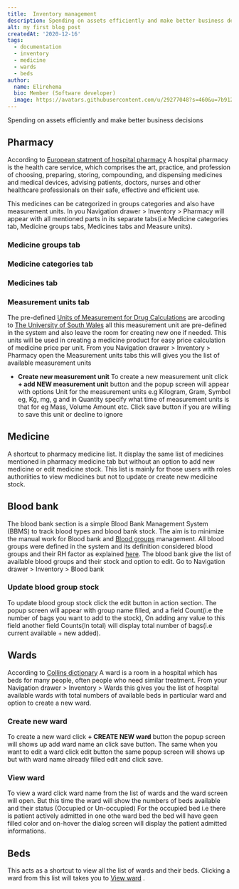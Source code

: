 ```yaml
---
title:  Inventory management
description: Spending on assets efficiently and make better business decisions
alt: my first blog post
createdAt: '2020-12-16'
tags:
  - documentation
  - inventory
  - medicine
  - wards
  - beds
author:
  name: Elirehema
  bio: Member (Software developer)
  image: https://avatars.githubusercontent.com/u/29277048?s=460&u=7b9129df86f037dc4fb021e22ecbf252f308e688&v=4
---
```


Spending on assets efficiently and make better business decisions
## Pharmacy
According to [European statment of hospital pharmacy](https://statements.eahp.eu/about/what-hospital-pharmacy) A hospital pharmacy is the health care service, which comprises the art, practice, and profession of choosing, preparing, storing, compounding, and dispensing medicines and medical devices, advising patients, doctors, nurses and other healthcare professionals on their safe, effective and efficient use.

This medicines can be categorized in groups categories and also have measurement units. In you Navigation drawer > Inventory > Pharmacy will appear with all mentioned parts in its separate tabs(i.e Medicine categories tab, Medicine groups tabs, Medicines tabs and Measure units). <c-image src="pharmacy.png" alt="Pharmacy"></c-image>
### Medicine groups tab
### Medicine categories tab
### Medicines tab
### Measurement units tab
The pre-defined [Units of Measurement for Drug Calculations](https://studyskills.southwales.ac.uk/maths/mathematics-learning-resources/maths-topic-locator-numbers/units-measurement-drug-calculations/) are arcoding to [The University of South Wales](https://studyskills.southwales.ac.uk/) all this measurement unit are pre-defined in the system and also leave the room for creating new one if needed. This units will be used in creating a medicine product for easy price calculation of medicine price per unit. From you Navigation drawer > Inventory > Pharmacy open the Measurement units tabs this will gives you the list of available measurement units <c-image src="units.png" alt="Medicines measurement units"></c-image>
-  **Create new measurement unit**
To create a new measurement unit click <strong class="button">+ add NEW measurement unit</strong> button and the popup screen will appear with options Unit for the measurement units e.g Kilogram, Gram, Symbol eg, Kg, mg, g and in Quantity specify what time of measurement units is that for eg Mass, Volume Amount etc.  <c-image src="add_measure_unit.png" alt="Add new Medicines measurement units"></c-image>  Click save button if you are willing to save this unit or decline to ignore
## Medicine 
A shortcut to pharmacy medicine list. It display the same list of medicines mentioned in pharmacy medicine tab but without an option to add new medicine or edit medicine stock. This list is mainly for those users with roles authoriities to view medicines but not to update or create new medicine stock. <c-image src="medicines.png" alt="Medicines"></c-image>

## Blood bank
The blood bank section is a simple Blood Bank Management System (BBMS) to track blood types and blood bank stock. The aim is to minimize the manual work for Blood bank and  [Blood groups](https://www.nhs.uk/conditions/blood-groups/) management. All blood groups were defined in the system and its definition considered blood groups and their RH factor as explained [here](https://www.nhs.uk/conditions/blood-groups/).  The blood bank give the list of available blood groups and their stock and option to edit.  Go to Navigation drawer > Inventory > Blood bank <c-image src="blood_bank.png" alt="Blood bank list"></c-image>
### Update blood group stock
To update blood group stock click the edit button <icon icon="pencil"></icon>  in action section. The popup screen will appear with group name filled, and a field Count(i.e the number of bags you want to add to the stock), On adding any value to this field another field Counts(In total) will display total number of bags(i.e current available + new added).  <c-image src="update_blood_bank.png" alt="Update Blood bank list"></c-image>
## Wards 
According to [Collins dictionary](https://www.collinsdictionary.com/dictionary/english/hospital-ward) A ward is a room in a hospital which has beds for many people, often people who need similar treatment. From your Navigation drawer > Inventory > Wards this gives you the list of hospital available wards with total numbers of available beds in particular ward and option to create a new ward. <c-image src="wards_list.png" alt="Wards list"></c-image> 
### Create new ward 
To create a new ward click <strong class="button">+ CREATE NEW ward</strong>  button the popup screen will shows up <c-image src="create_ward.png" alt="Wards list"></c-image> add ward name an click save button. The same when you want to edit a ward click edit button the same popup screen will shows up but with ward name already filled edit and click save.
### View ward 
To view a ward click ward name from the list of wards and the ward screen will open. But this time the ward will show the numbers of beds available and their status (Occupied or Un-occupied) <c-image src="view_ward.png" alt="View ward"></c-image> For the occupied bed i.e there is patient actively admitted in one othe ward bed the bed will have geen filled color  and on-hover the dialog screen will display the patient admitted informations. <c-image src="view_occupied_bed.png" alt="Wards list"></c-image>
## Beds
This acts as a shortcut to view all the list of wards and their beds. Clicking a ward from this list will takes you to [View ward](/docs/inventory/#view-ward) . <c-image src="beds.png" alt="Beds list"></c-image>
